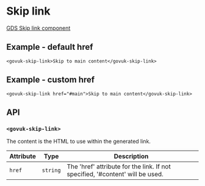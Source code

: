 # Skip link

[GDS Skip link component](https://design-system.service.gov.uk/components/skip-link/)

## Example - default href

```razor
<govuk-skip-link>Skip to main content</govuk-skip-link>
```

## Example - custom href

```razor
<govuk-skip-link href="#main">Skip to main content</govuk-skip-link>
```

## API

### `<govuk-skip-link>`

The content is the HTML to use within the generated link.

| Attribute | Type | Description                                                                   |
| --- | --- |-------------------------------------------------------------------------------|
| `href` | `string` | The 'href' attribute for the link. If not specified, '#content' will be used. |
